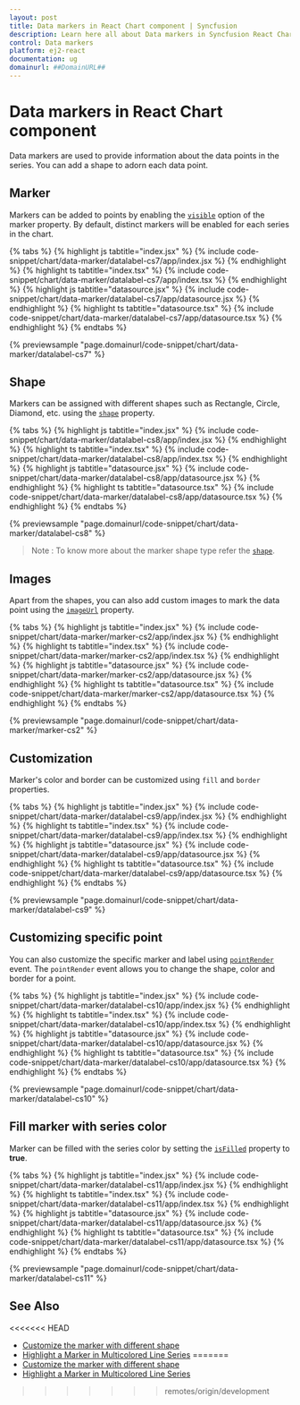 ```yaml
---
layout: post
title: Data markers in React Chart component | Syncfusion
description: Learn here all about Data markers in Syncfusion React Chart component of Syncfusion Essential JS 2 and more.
control: Data markers 
platform: ej2-react
documentation: ug
domainurl: ##DomainURL##
---
```


# Data markers in React Chart component

Data markers are used to provide information about the data points in the series. You can add a shape to adorn each data point.

<!-- markdownlint-disable MD036 -->

## Marker

<!-- markdownlint-disable MD036 -->

Markers can be added to points by enabling the [`visible`](https://ej2.syncfusion.com/react/documentation/api/chart/markerSettings/#visible) option of the marker property. By default, distinct markers will be enabled for each series in the chart.

{% tabs %}
{% highlight js tabtitle="index.jsx" %}
{% include code-snippet/chart/data-marker/datalabel-cs7/app/index.jsx %}
{% endhighlight %}
{% highlight ts tabtitle="index.tsx" %}
{% include code-snippet/chart/data-marker/datalabel-cs7/app/index.tsx %}
{% endhighlight %}
{% highlight js tabtitle="datasource.jsx" %}
{% include code-snippet/chart/data-marker/datalabel-cs7/app/datasource.jsx %}
{% endhighlight %}
{% highlight ts tabtitle="datasource.tsx" %}
{% include code-snippet/chart/data-marker/datalabel-cs7/app/datasource.tsx %}
{% endhighlight %}
{% endtabs %}

{% previewsample "page.domainurl/code-snippet/chart/data-marker/datalabel-cs7" %}

## Shape

Markers can be assigned with different shapes such as Rectangle, Circle, Diamond, etc. using the [`shape`](https://ej2.syncfusion.com/react/documentation/api/chart/markerSettings/#shape) property.

{% tabs %}
{% highlight js tabtitle="index.jsx" %}
{% include code-snippet/chart/data-marker/datalabel-cs8/app/index.jsx %}
{% endhighlight %}
{% highlight ts tabtitle="index.tsx" %}
{% include code-snippet/chart/data-marker/datalabel-cs8/app/index.tsx %}
{% endhighlight %}
{% highlight js tabtitle="datasource.jsx" %}
{% include code-snippet/chart/data-marker/datalabel-cs8/app/datasource.jsx %}
{% endhighlight %}
{% highlight ts tabtitle="datasource.tsx" %}
{% include code-snippet/chart/data-marker/datalabel-cs8/app/datasource.tsx %}
{% endhighlight %}
{% endtabs %}

{% previewsample "page.domainurl/code-snippet/chart/data-marker/datalabel-cs8" %}

>Note : To know more about the marker shape type refer the [`shape`](https://ej2.syncfusion.com/react/documentation/api/chart/markerSettings/#shape).

## Images

Apart from the shapes, you can also add custom images to mark the data point using the [`imageUrl`](https://ej2.syncfusion.com/react/documentation/api/chart/markerSettings/#imageurl) property.

{% tabs %}
{% highlight js tabtitle="index.jsx" %}
{% include code-snippet/chart/data-marker/marker-cs2/app/index.jsx %}
{% endhighlight %}
{% highlight ts tabtitle="index.tsx" %}
{% include code-snippet/chart/data-marker/marker-cs2/app/index.tsx %}
{% endhighlight %}
{% highlight js tabtitle="datasource.jsx" %}
{% include code-snippet/chart/data-marker/marker-cs2/app/datasource.jsx %}
{% endhighlight %}
{% highlight ts tabtitle="datasource.tsx" %}
{% include code-snippet/chart/data-marker/marker-cs2/app/datasource.tsx %}
{% endhighlight %}
{% endtabs %}

{% previewsample "page.domainurl/code-snippet/chart/data-marker/marker-cs2" %}

## Customization

Marker's color and border can be customized using `fill` and `border` properties.

{% tabs %}
{% highlight js tabtitle="index.jsx" %}
{% include code-snippet/chart/data-marker/datalabel-cs9/app/index.jsx %}
{% endhighlight %}
{% highlight ts tabtitle="index.tsx" %}
{% include code-snippet/chart/data-marker/datalabel-cs9/app/index.tsx %}
{% endhighlight %}
{% highlight js tabtitle="datasource.jsx" %}
{% include code-snippet/chart/data-marker/datalabel-cs9/app/datasource.jsx %}
{% endhighlight %}
{% highlight ts tabtitle="datasource.tsx" %}
{% include code-snippet/chart/data-marker/datalabel-cs9/app/datasource.tsx %}
{% endhighlight %}
{% endtabs %}

{% previewsample "page.domainurl/code-snippet/chart/data-marker/datalabel-cs9" %}

## Customizing specific point

You can also customize the specific marker and label using [`pointRender`](https://ej2.syncfusion.com/react/documentation/api/chart/#pointrender-emittypeipointrendereventargs) event. The `pointRender` event allows you to change the shape, color and border for a point.

{% tabs %}
{% highlight js tabtitle="index.jsx" %}
{% include code-snippet/chart/data-marker/datalabel-cs10/app/index.jsx %}
{% endhighlight %}
{% highlight ts tabtitle="index.tsx" %}
{% include code-snippet/chart/data-marker/datalabel-cs10/app/index.tsx %}
{% endhighlight %}
{% highlight js tabtitle="datasource.jsx" %}
{% include code-snippet/chart/data-marker/datalabel-cs10/app/datasource.jsx %}
{% endhighlight %}
{% highlight ts tabtitle="datasource.tsx" %}
{% include code-snippet/chart/data-marker/datalabel-cs10/app/datasource.tsx %}
{% endhighlight %}
{% endtabs %}

{% previewsample "page.domainurl/code-snippet/chart/data-marker/datalabel-cs10" %}

## Fill marker with series color

Marker can be filled with the series color by setting the [`isFilled`](https://ej2.syncfusion.com/react/documentation/api/chart/markerSettingsModel/#isFilled-boolean) property to <b>true</b>.

{% tabs %}
{% highlight js tabtitle="index.jsx" %}
{% include code-snippet/chart/data-marker/datalabel-cs11/app/index.jsx %}
{% endhighlight %}
{% highlight ts tabtitle="index.tsx" %}
{% include code-snippet/chart/data-marker/datalabel-cs11/app/index.tsx %}
{% endhighlight %}
{% highlight js tabtitle="datasource.jsx" %}
{% include code-snippet/chart/data-marker/datalabel-cs11/app/datasource.jsx %}
{% endhighlight %}
{% highlight ts tabtitle="datasource.tsx" %}
{% include code-snippet/chart/data-marker/datalabel-cs11/app/datasource.tsx %}
{% endhighlight %}
{% endtabs %}

{% previewsample "page.domainurl/code-snippet/chart/data-marker/datalabel-cs11" %}

## See Also

<<<<<<< HEAD
* [Customize the marker with different shape](./how-to#customize-the-marker-with-different-shape)
* [Highlight a Marker in Multicolored Line Series](https://support.syncfusion.com/kb/article/21514/how-to-highlight-a-specific-marker-in-a-multicolored-line-series-in-react-chart)
=======
* [Customize the marker with different shape](./how-to/#customize-the-marker-with-different-shape)
* [Highlight a Marker in Multicolored Line Series](https://support.syncfusion.com/kb/article/21514/how-to-highlight-a-specific-marker-in-a-multicolored-line-series-in-react-chart)
>>>>>>> remotes/origin/development
